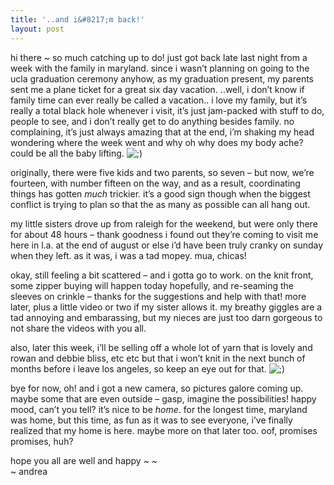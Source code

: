 ```yaml
---
title: '..and i&#8217;m back!'    
layout: post
---
```


hi there ~ so much catching up to do! just got back late last night from a week with the family in maryland. since i wasn&#8217;t planning on going to the ucla graduation ceremony anyhow, as my graduation present, my parents sent me a plane ticket for a great six day vacation. ..well, i don&#8217;t know if family time can ever really be called a vacation.. i love my family, but it&#8217;s really a total black hole whenever i visit, it&#8217;s just jam-packed with stuff to do, people to see, and i don&#8217;t really get to do anything besides family. no complaining, it&#8217;s just always amazing that at the end, i&#8217;m shaking my head wondering where the week went and why oh why does my body ache? could be all the baby lifting. <img src="http://localhost:8888/wordpress/wp-includes/images/smilies/icon_wink.gif" alt=";)" class="wp-smiley" /> 

originally, there were five kids and two parents, so seven &#8211; but now, we&#8217;re fourteen, with number fifteen on the way, and as a result, coordinating things has gotten *much* trickier. it&#8217;s a good sign though when the biggest conflict is trying to plan so that the as many as possible can all hang out.

my little sisters drove up from raleigh for the weekend, but were only there for about 48 hours &#8211; thank goodness i found out they&#8217;re coming to visit me here in l.a. at the end of august or else i&#8217;d have been truly cranky on sunday when they left. as it was, i was a tad mopey. mua, chicas!

okay, still feeling a bit scattered &#8211; and i gotta go to work. on the knit front, some zipper buying will happen today hopefully, and re-seaming the sleeves on crinkle &#8211; thanks for the suggestions and help with that! more later, plus a little video or two if my sister allows it. my breathy giggles are a tad annoying and embarassing, but my nieces are just too darn gorgeous to not share the videos with you all. 

also, later this week, i&#8217;ll be selling off a whole lot of yarn that is lovely and rowan and debbie bliss, etc etc but that i won&#8217;t knit in the next bunch of months before i leave los angeles, so keep an eye out for that. <img src="http://localhost:8888/wordpress/wp-includes/images/smilies/icon_wink.gif" alt=";)" class="wp-smiley" />

bye for now, oh! and i got a new camera, so pictures galore coming up. maybe some that are even outside &#8211; gasp, imagine the possibilities! happy mood, can&#8217;t you tell? it&#8217;s nice to be *home*. for the longest time, maryland was home, but this time, as fun as it was to see everyone, i&#8217;ve finally realized that my home is here. maybe more on that later too. oof, promises promises, huh?

hope you all are well and happy ~ ~  
~ andrea